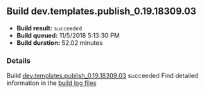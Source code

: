 ## Build dev.templates.publish_0.19.18309.03
- **Build result:** `succeeded`
- **Build queued:** 11/5/2018 5:13:30 PM
- **Build duration:** 52.02 minutes
### Details
Build [dev.templates.publish_0.19.18309.03](https://winappstudio.visualstudio.com/web/build.aspx?pcguid=a4ef43be-68ce-4195-a619-079b4d9834c2&builduri=vstfs%3a%2f%2f%2fBuild%2fBuild%2f26527) succeeded
Find detailed information in the [build log files](https://uwpctdiags.blob.core.windows.net/buildlogs/dev.templates.publish_0.19.18309.03_logs.zip)
